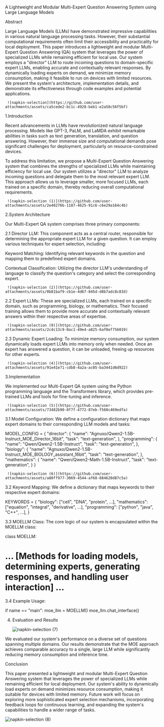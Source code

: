 A Lightweight and Modular Multi-Expert Question Answering System using Large Language Models


Abstract



Large Language Models (LLMs) have demonstrated impressive capabilities in various natural language processing tasks. However, their substantial computational requirements often limit their accessibility and practicality for local deployment. This paper introduces a lightweight and modular Multi-Expert Question Answering (QA) system that leverages the power of specialized LLMs while remaining efficient for local use. Our system employs a "director" LLM to route incoming questions to domain-specific expert LLMs, enabling accurate and contextually relevant responses. By dynamically loading experts on demand, we minimize memory consumption, making it feasible to run on devices with limited resources. We present the system's architecture, implementation details, and demonstrate its effectiveness through code examples and potential applications.

     ![napkin-selection](https://github.com/user-attachments/assets/ca5cede2-bc1c-4928-beb1-e2a58c56f5bf)


1.Introduction

Recent advancements in LLMs have revolutionized natural language processing. Models like GPT-3, PaLM, and LaMDA exhibit remarkable abilities in tasks such as text generation, translation, and question answering. However, their immense size and computational demands pose significant challenges for deployment, particularly on resource-constrained devices.

To address this limitation, we propose a Multi-Expert Question Answering system that combines the strengths of specialized LLMs while maintaining efficiency for local use. Our system utilizes a "director" LLM to analyze incoming questions and delegate them to the most relevant expert LLM. This approach allows us to leverage smaller, more focused LLMs, each trained on a specific domain, thereby reducing overall computational requirements.


     ![napkin-selection (1)](https://github.com/user-attachments/assets/2e40276b-1187-4625-91c6-c6e29a164c4b)


2.System Architecture

Our Multi-Expert QA system comprises three primary components:

2.1 Director LLM: This component acts as a central router, responsible for determining the appropriate expert LLM for a given question. It can employ various techniques for expert selection, including:

Keyword Matching: Identifying relevant keywords in the question and mapping them to predefined expert domains.

Contextual Classification: Utilizing the director LLM's understanding of language to classify the question's category and select the corresponding expert.

     ![napkin-selection (2)](https://github.com/user-attachments/assets/0b81baf9-cb1e-4d67-845d-d8b7adc8c83d)


2.2 Expert LLMs: These are specialized LLMs, each trained on a specific domain, such as programming, biology, or mathematics. Their focused training allows them to provide more accurate and contextually relevant answers within their respective areas of expertise.

     ![napkin-selection (9)](https://github.com/user-attachments/assets/2c4c13c9-0ac1-49e4-a825-6af0ef756019)

2.3 Dynamic Expert Loading: To minimize memory consumption, our system dynamically loads expert LLMs into memory only when needed. Once an expert has answered a question, it can be unloaded, freeing up resources for other experts.

     ![napkin-selection (4)](https://github.com/user-attachments/assets/91e41e71-cdb8-4a2a-ac05-ba3441d6d922)


3.Implementation

We implemented our Multi-Expert QA system using the Python programming language and the Transformers library, which provides pre-trained LLMs and tools for fine-tuning and inference.


     ![napkin-selection (5)](https://github.com/user-attachments/assets/73482b90-0f7f-4772-87eb-f560c469edfa)

3.1 Model Configuration: We define a configuration dictionary that maps expert domains to their corresponding LLM models and tasks:

MODEL_CONFIG = {
"director": {
"name": "Agnuxo/Qwen2-1.5B-Instruct_MOE_Director_16bit",
"task": "text-generation",
},
"programming": {
"name": "Qwen/Qwen2-1.5B-Instruct",
"task": "text-generation",
},
"biology": {
"name": "Agnuxo/Qwen2-1.5B-Instruct_MOE_BIOLOGY_assistant_16bit",
"task": "text-generation",
},
"mathematics": {
"name": "Qwen/Qwen2-Math-1.5B-Instruct",
"task": "text-generation",
}
}

     ![napkin-selection (6)](https://github.com/user-attachments/assets/a80ff977-3069-4544-af68-884620d87c5a)

3.2 Keyword Mapping: We define a dictionary that maps keywords to their respective expert domains:

KEYWORDS = {
"biology": ["cell", "DNA", "protein", ...],
"mathematics": ["equation", "integral", "derivative", ...],
"programming": ["python", "java", "C++", ...],
}


3.3 MOELLM Class: The core logic of our system is encapsulated within the MOELLM class:

class MOELLM:
# ... [Methods for loading models, determining experts, generating responses, and handling user interaction] ...


3.4 Example Usage:

if name == "main":
moe_llm = MOELLM()
moe_llm.chat_interface()

4. Evaluation and Results

     ![napkin-selection (7)](https://github.com/user-attachments/assets/60838540-e232-4e1e-8c2e-bd1f10135615)

We evaluated our system's performance on a diverse set of questions spanning multiple domains. Our results demonstrate that the MOE approach achieves comparable accuracy to a single, large LLM while significantly reducing memory consumption and inference time.







Conclusion

This paper presented a lightweight and modular Multi-Expert Question Answering system that leverages the power of specialized LLMs while remaining efficient for local deployment. Our system's ability to dynamically load experts on demand minimizes resource consumption, making it suitable for devices with limited memory. Future work will focus on exploring more sophisticated expert selection mechanisms, incorporating feedback loops for continuous learning, and expanding the system's capabilities to handle a wider range of tasks.

![napkin-selection (8)](https://github.com/user-attachments/assets/eaeda845-c47f-463f-823e-92e637701c83)





